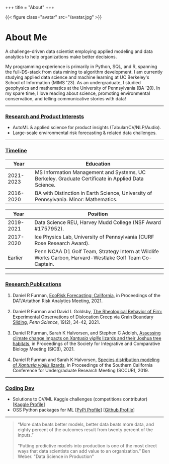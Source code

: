 +++
title = "About"
+++

{{< figure class="avatar" src="/avatar.jpg" >}}

# About Me

A challenge-driven data scientist employing applied modeling and data analytics to help organizations make better decisions.

My programming experience is primarily in Python, SQL, and R, spanning the full-DS-stack from data mining to algorithm development. I am currently studying applied data science and machine learning at UC Berkeley's School of Information (MIMS '23). As an undergraduate, I studied geophysics and mathematics at the University of Pennsylvania (BA '20). In my spare time, I love reading about science, promoting environmental conservation, and telling communicative stories with data!

---

### <ins>Research and Product Interests</ins>

* AutoML & applied science for product insights (Tabular/CV/NLP/Audio). 
* Large-scale environmental risk forecasting & related data challenges.

---

### <ins>Timeline</ins>

Year | Education
-----|-------
2021-2023 | MS Information Management and Systems, UC Berkeley. Graduate Certificate in Applied Data Science. 
2016-2020 | BA with Distinction in Earth Science, University of Pennsylvania. Minor: Mathematics.

Year | Position
-----|-------
2019-2021 | Data Science REU, Harvey Mudd College (NSF Award #1757952).
2017-2020 | Ice Physics Lab, University of Pennsylvania (CURF Rose Research Award).
Earlier | Penn NCAA D1 Golf Team, Strategy Intern at Wildlife Works Carbon, Harvard-Westlake Golf Team Co-Captain. 

---

### <ins>Research Publications</ins>

1. Daniel R Furman,  [EcoRisk Forecasting: California](https://datartathon.com/projects/2021-daniel-ecorisk-california), in Proceedings of the DAT/Artathon Risk Analytics Meeting, 2021. <br><br>
2. Daniel R Furman and David L Goldsby, [The Rheological Behavior of Firn: Experimental Observations of Dislocation Creep via Grain Boundary Sliding](https://daniel-furman.github.io//research-outputs/Furman-and-Goldsby-2021.pdf), *Penn Science*, 19(2), 34-42, 2021. <br><br>
3. Daniel R Furman, Sarah K Halvorsen, and Stephen C Adolph, [Assessing climate change impacts on *Xantusia vigilis* lizards and their Joshua tree habitats](https://daniel-furman.github.io//research-outputs/SICB-poster-final.jpg), in Proceedings of the Society for Integrative and Comparative Biology Meeting (SICB), 2021. <br><br>
4. Daniel R Furman and Sarah K Halvorsen, [Species distribution modeling of *Xantusia vigilis* lizards](https://daniel-furman.github.io//research-outputs/SCCUR-2019-presentation.pdf), in Proceedings of the Southern California Conference for Undergraduate Research Meeting (SCCUR), 2019. <br>

---

### <ins>Coding Dev</ivns>

- Solutions to CV/ML Kaggle challenges (competitions contributor) [[Kaggle Profile](https://www.kaggle.com/dryanfurman)]
- OSS Python packages for ML [[PyPi Profile](https://pypi.org/user/daniel-furman/)]  [[Github Profile](https://github.com/daniel-furman)]

---

> “More data beats better models, better data beats more data, and eighty percent of the outcomes result from twenty percent of the inputs.” <br><br>
> “Putting predictive models into production is one of the most direct ways that data scientists can add value to an organization.” Ben Weber. "Data Science in Production"
